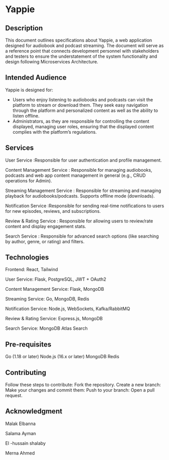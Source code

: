 # Yappie

## Description ##
This document outlines specifications about Yappie, a web application designed for audiobook and podcast streaming. The document will serve as a reference point that connects development personnel with stakeholders and testers to ensure the understatement of the system functionality and design following Microservices Architecture.

## Intended Audience ##
Yappie is designed for:
- Users who enjoy listening to audiobooks and podcasts can visit the platform to stream or download them. They seek easy navigation through the platform and personalized content as well as the ability to listen offline.
- Administrators, as they are responsible for controlling the content displayed, managing user roles, ensuring that the displayed content complies with the platform’s regulations. 

## Services ##
 User Service :Responsible for user authentication and profile management.
 
Content Management Service : Responsible for managing audiobooks, podcasts and web app content management in general (e.g., CRUD operations for Admin).

Streaming Management Service : Responsible for streaming and managing playback for audiobooks/podcasts. Supports offline mode (downloads).

Notification Service :Responsible for sending real-time notifications to users for new episodes, reviews, and subscriptions.

Review & Rating Service : Responsible for allowing users to review/rate content and display engagement stats.

Search Service : Responsible for advanced search options (like searching by author, genre, or rating) and filters. 


## Technologies ##
Frontend: React, Tailwind

User Service: Flask, PostgreSQL, JWT + OAuth2

Content Management Service: Flask, MongoDB

Streaming Service: Go, MongoDB, Redis

Notification Service: Node.js, WebSockets, Kafka/RabbitMQ

Review & Rating Service: Express.js, MongoDB

Search Service: MongoDB Atlas Search

## Pre-requisites ##
Go (1.18 or later)
Node.js (16.x or later) 
MongoDB
Redis


## Contributing ## 
Follow these steps to contribute:
Fork the repository.
Create a new branch:
Make your changes and commit them:
Push to your branch:
Open a pull request.


## Acknowledgment ##
Malak Elbanna

Salama Ayman

El -hussain shalaby

Merna Ahmed 


